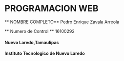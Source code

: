 # PROGRAMACION WEB   

** NOMBRE COMPLETO** Pedro Enrique Zavala Arreola    

** Numero de Control ** 16100292  
 
#### Nuevo Laredo,Tamaulipas  

#### Instituto Tecnologico de Nuevo Laredo